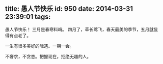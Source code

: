 title: 愚人节快乐
id: 950
date: 2014-03-31 23:39:01
tags:
---

愚人节快乐！
三月是春寒料峭。
四月了，草长莺飞，春天最美的季节，五月就显得有点老了。

一生有很多美好的际遇。一期一会。

不奢求，不贪恋。把握现在，拒绝无趣的人。